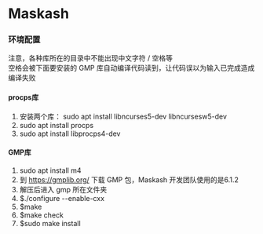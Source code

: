 # Maskash
### 环境配置
注意，各种库所在的目录中不能出现中文字符 / 空格等  
空格会被下面要安装的 GMP 库自动编译代码读到，让代码误以为输入已完成造成编译失败  
#### procps库
1. 安装两个库： sudo apt install libncurses5-dev libncursesw5-dev  
2. sudo apt install procps  
3. sudo apt install libprocps4-dev

#### GMP库
1. sudo apt install m4  
2. 到 https://gmplib.org/ 下载 GMP 包，Maskash 开发团队使用的是6.1.2  
3. 解压后进入 gmp 所在文件夹  
4. $./configure --enable-cxx
5. $make
6. $make check
7. $sudo make install
